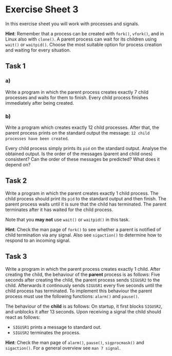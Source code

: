 # Exercise Sheet 3

In this exercise sheet you will work with processes and signals.

**Hint**: Remember that a process can be created with `fork()`, `vfork()`, and in
Linux also with `clone()`. A parent process can wait for its children using `wait()` or
`waitpid()`. Choose the most suitable option for process creation and waiting for
every situation.

## Task 1

### a)

Write a program in which the parent process creates exactly 7 child processes
and waits for them to finish. Every child process finishes immediately after
being created.

### b)

Write a program which creates exactly 12 child processes. After that, the parent
process prints on the standard output the message: `12 child processes have been created`.

Every child process simply prints its `pid` on the standard output. Analyse the
obtained output. Is the order of the messages (parent and child ones)
consistent? Can the order of these messages be predicted? What does it depend
on?

## Task 2

Write a program in which the parent creates exactly 1 child process. The child
process should print its `pid` to the standard output and then finish. The
parent process waits until it is sure that the child has terminated.
The parent terminates after it has waited for the child process.

Note that you **may not** use `wait()` or `waitpid()` in this task.

**Hint**: Check the man page of `fork()` to see whether a parent is notified of
child termination via any signal. Also see `sigaction()` to determine how to
respond to an incoming signal.

## Task 3

Write a program in which the parent process creates exactly 1 child. After
creating the child, the behaviour of the **parent** process is as follows:
Five seconds after creating the child, the parent process sends `SIGUSR2`
to the child. Afterwards it continously sends `SIGUSR1` every five seconds
until the child process has terminated. To implement this behaviour the
parent process must use the following functions: `alarm()` and `pause()`.

The behaviour of the **child** is as follows: On startup, it first blocks `SIGUSR2`,
and unblocks it after 13 seconds. Upon receiving a signal the child
should react as follows:

- `SIGUSR1` prints a message to standard out.
- `SIGUSR2` terminates the process.

**Hint**: Check the man page of `alarm()`, `pause()`, `sigprocmask()` and
`sigaction()`. For a general overview see `man 7 signal`.
